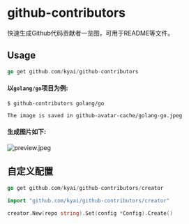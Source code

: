 # github-contributors

快速生成Github代码贡献者一览图，可用于README等文件。

## Usage

```go
go get github.com/kyai/github-contributors
```

#### 以`golang/go`项目为例:
```
$ github-contributors golang/go

The image is saved in github-avatar-cache/golang-go.jpeg
```

#### 生成图片如下:

![preview.jpeg](https://raw.githubusercontent.com/kyai/github-contributors/master/preview.jpeg)

## 自定义配置

```go
go get github.com/kyai/github-contributors/creator
```

```go
import "github.com/kyai/github-contributors/creator"
```

```go
creator.New(repo string).Set(config *Config).Create()
```
